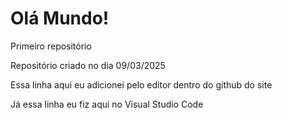 # Olá Mundo!
 Primeiro repositório 

 Repositório criado no dia 09/03/2025

 Essa linha aqui eu adicionei pelo editor dentro do github do site

 Já essa linha eu fiz aqui no Visual Studio Code
